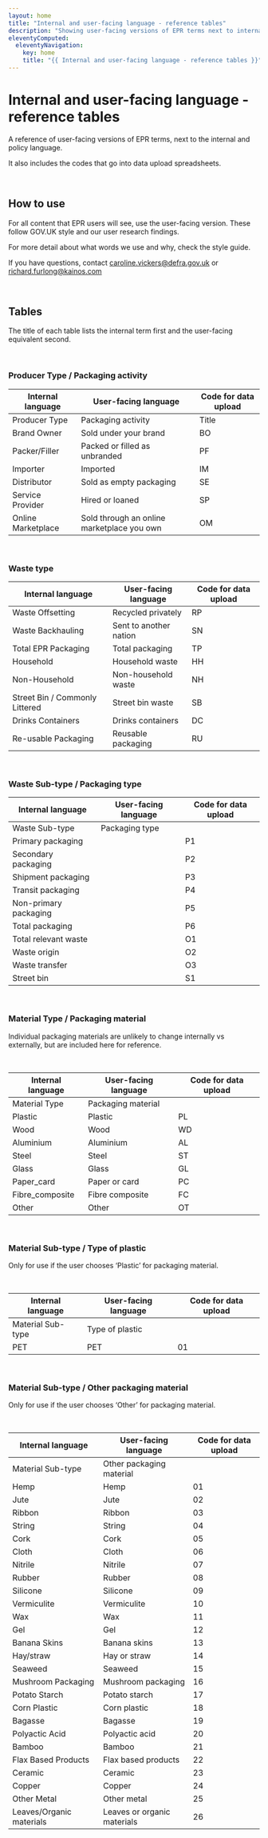 ```yaml
---
layout: home
title: "Internal and user-facing language - reference tables"
description: "Showing user-facing versions of EPR terms next to internal and policy language. Also includes data codes."
eleventyComputed:
  eleventyNavigation:
    key: home
    title: "{{ Internal and user-facing language - reference tables }}"
---
```



# Internal and user-facing language - reference tables

A reference of user-facing versions of EPR terms, next to the internal and policy language. 
 
It also includes the codes that go into data upload spreadsheets.

<br>

## How to use

For all content that EPR users will see, use the user-facing version. These follow GOV.UK style and our user research findings.

For more detail about what words we use and why, check the style guide.

If you have questions, contact caroline.vickers@defra.gov.uk or richard.furlong@kainos.com

<br>

## Tables

The title of each table lists the internal term first and the user-facing equivalent second.

<br>

### Producer Type / Packaging activity

| Internal language      | User-facing language | Code for data upload |
| ----------- | ----------- | ----------- |
| Producer Type      | Packaging activity       | Title       |
| Brand Owner   | Sold under your brand        | BO        |
| Packer/Filler   | Packed or filled as unbranded        | PF        |
| Importer   | Imported        | IM        |
| Distributor   | Sold as empty packaging        | SE         |
| Service Provider   | Hired or loaned        | SP        |
| Online Marketplace   | Sold through an online marketplace you own        | OM        |
 
 <br>
 
### Waste type


| Internal language      | User-facing language | Code for data upload |
| ----------- | ----------- | ----------- |
| Waste Offsetting     | Recycled privately       | RP       |
| Waste Backhauling   | Sent to another nation        | SN        |
| Total EPR Packaging   | Total packaging        | TP        |
| Household   | Household waste        | HH        |
| Non-Household   | Non-household waste        | NH         |
| Street Bin / Commonly Littered   | Street bin waste        | SB        |
| Drinks Containers   | Drinks containers        | DC        |
| Re-usable Packaging   | Reusable packaging        | RU        |
 
 <br>
 
### Waste Sub-type / Packaging type
  

| Internal language      | User-facing language | Code for data upload |
| ----------- | ----------- | ----------- |
| Waste Sub-type     | Packaging type       |       |
| Primary packaging     |       | P1     |
| Secondary packaging     |       | P2     |
| Shipment packaging     |       | P3     |
| Transit packaging     |       | P4     |
| Non-primary packaging     |       | P5     |
| Total packaging     |       | P6     |
| Total relevant waste     |       | O1     |
| Waste origin    |       | O2    |
| Waste transfer     |       | O3     |
| Street bin    |       | S1     |

<br>

### Material Type / Packaging material

Individual packaging materials are unlikely to change internally vs externally, but are included here for reference.

<br>

| Internal language      | User-facing language | Code for data upload |
| ----------- | ----------- | ----------- |
| Material Type     | Packaging material       |       |
| Plastic    |   Plastic    | PL     |
| Wood    |   Wood    | WD     |
| Aluminium    |   Aluminium    | AL     |
| Steel    |   Steel    | ST     |
| Glass    |   Glass    | GL     |
| Paper_card    |   Paper or card    | PC     |
| Fibre_composite    |   Fibre composite    | FC     |
| Other    |   Other    | OT     |

<br>

### Material Sub-type / Type of plastic

Only for use if the user chooses ‘Plastic’ for packaging material.

<br>

| Internal language      | User-facing language | Code for data upload |
| ----------- | ----------- | ----------- |
| Material Sub-type     | Type of plastic      |       |
| PET    |   PET    | 01     |
 
 <br>
 
### Material Sub-type / Other packaging material

Only for use if the user chooses ‘Other’ for packaging material.

<br>


| Internal language      | User-facing language | Code for data upload |
| ----------- | ----------- | ----------- |
| Material Sub-type    | Other packaging material       |       |
| Hemp     | Hemp      | 01       |
| Jute     | Jute       | 02       |
| Ribbon     | Ribbon       | 03       |
| String     | String       | 04       |
| Cork     | Cork       | 05       |
| Cloth     | Cloth       | 06       |
| Nitrile     | Nitrile       | 07       |
| Rubber     | Rubber       | 08       |
| Silicone     | Silicone       | 09       |
| Vermiculite     | Vermiculite       | 10       |
| Wax     | Wax       | 11       |
| Gel     | Gel       | 12       |
| Banana Skins     | Banana skins       | 13       |
| Hay/straw     | Hay or straw       | 14       |
| Seaweed     | Seaweed       | 15       |
| Mushroom Packaging     | Mushroom packaging       | 16       |
| Potato Starch     | Potato starch       | 17       |
| Corn Plastic     | Corn plastic       | 18       |
| Bagasse     | Bagasse      | 19       |
| Polyactic Acid     | Polyactic acid      | 20       |
| Bamboo     | Bamboo      | 21       |
| Flax Based Products     | Flax based products      | 22       |
| Ceramic    | Ceramic      | 23       |
| Copper    | Copper      | 24       |
| Other Metal    | Other metal      | 25       |
| Leaves/Organic materials    | Leaves or organic materials      | 26       |

